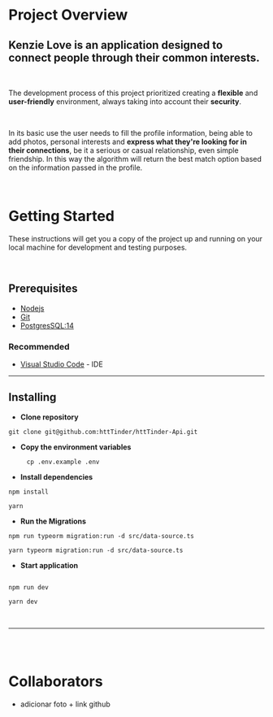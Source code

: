 # Project Overview

## Kenzie Love is an application designed to connect people through their common interests.

<br>

The development process of this project prioritized creating a **flexible** and **user-friendly** environment, always taking into account their **security**.

<br>

In its basic use the user needs to fill the profile information, being able to add photos, personal interests and **express what they're looking for in their connections**, be it a serious or casual relationship, even simple friendship. In this way the algorithm will return the best match option based on the information passed in the profile.

<br>

# Getting Started

These instructions will get you a copy of the project up and running on your local machine for development and testing purposes.

<br>

## Prerequisites

-   [Nodejs](https://nodejs.org/en/)
-   [Git](https://git-scm.com/downloads)
-   [PostgresSQL:14](https://www.postgresql.org/download/)

### Recommended

-   [Visual Studio Code](https://code.visualstudio.com/Download) - IDE

---

## Installing

-   **Clone repository**

```
git clone git@github.com:httTinder/httTinder-Api.git
```

-   **Copy the environment variables**

```
     cp .env.example .env
```

-   **Install dependencies**

```
npm install

yarn
```

-   **Run the Migrations**

```
npm run typeorm migration:run -d src/data-source.ts

yarn typeorm migration:run -d src/data-source.ts
```

-   **Start application**

```

npm run dev

yarn dev

```

<br>

---

<br>
<br>

# Collaborators

-   adicionar foto + link github
